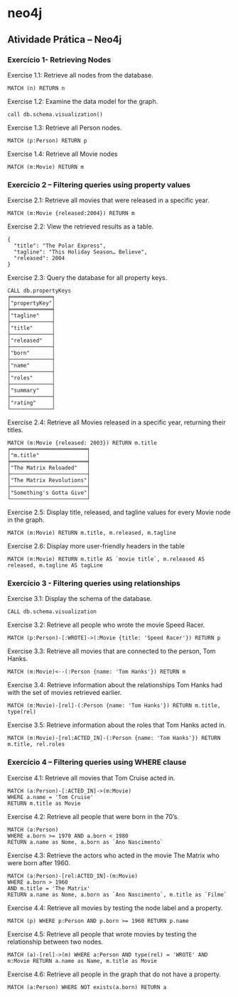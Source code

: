 # neo4j

## Atividade Prática – Neo4j

### Exercício 1- Retrieving Nodes

Exercise 1.1: Retrieve all nodes from the database.
```
MATCH (n) RETURN n
```
Exercise 1.2: Examine the data model for the graph.
```
call db.schema.visualization()
```
Exercise 1.3: Retrieve all Person nodes.
```
MATCH (p:Person) RETURN p
```
Exercise 1.4: Retrieve all Movie nodes
```
MATCH (m:Movie) RETURN m
```

### Exercício 2 – Filtering queries using property values

Exercise 2.1: Retrieve all movies that were released in a specific year.
```
MATCH (m:Movie {released:2004}) RETURN m
```
Exercise 2.2: View the retrieved results as a table.
```
{
  "title": "The Polar Express",
  "tagline": "This Holiday Season… Believe",
  "released": 2004
}
```
Exercise 2.3: Query the database for all property keys.
```
CALL db.propertyKeys
╒═════════════╕
│"propertyKey"│
╞═════════════╡
│"tagline"    │
├─────────────┤
│"title"      │
├─────────────┤
│"released"   │
├─────────────┤
│"born"       │
├─────────────┤
│"name"       │
├─────────────┤
│"roles"      │
├─────────────┤
│"summary"    │
├─────────────┤
│"rating"     │
└─────────────┘
```
Exercise 2.4: Retrieve all Movies released in a specific year, returning their titles.
```
MATCH (m:Movie {released: 2003}) RETURN m.title
╒════════════════════════╕
│"m.title"               │
╞════════════════════════╡
│"The Matrix Reloaded"   │
├────────────────────────┤
│"The Matrix Revolutions"│
├────────────────────────┤
│"Something's Gotta Give"│
└────────────────────────┘
```
Exercise 2.5: Display title, released, and tagline values for every Movie node in the graph.
```
MATCH (m:Movie) RETURN m.title, m.released, m.tagline
```
Exercise 2.6: Display more user-friendly headers in the table
```
MATCH (m:Movie) RETURN m.title AS `movie title`, m.released AS released, m.tagline AS tagLine
```
### Exercício 3 - Filtering queries using relationships
Exercise 3.1: Display the schema of the database.
```
CALL db.schema.visualization
```
Exercise 3.2: Retrieve all people who wrote the movie Speed Racer.
```
MATCH (p:Person)-[:WROTE]->(:Movie {title: 'Speed Racer'}) RETURN p
```
Exercise 3.3: Retrieve all movies that are connected to the person, Tom Hanks.
```
MATCH (m:Movie)<--(:Person {name: 'Tom Hanks'}) RETURN m
```
Exercise 3.4: Retrieve information about the relationships Tom Hanks had with the set of movies retrieved earlier.
```
MATCH (m:Movie)-[rel]-(:Person {name: 'Tom Hanks'}) RETURN m.title, type(rel)
```
Exercise 3.5: Retrieve information about the roles that Tom Hanks acted in.
```
MATCH (m:Movie)-[rel:ACTED_IN]-(:Person {name: 'Tom Hanks'}) RETURN m.title, rel.roles
```
### Exercício 4 – Filtering queries using WHERE clause
Exercise 4.1: Retrieve all movies that Tom Cruise acted in.
```
MATCH (a:Person)-[:ACTED_IN]->(m:Movie)
WHERE a.name = 'Tom Cruise'
RETURN m.title as Movie
```
Exercise 4.2: Retrieve all people that were born in the 70’s.
```
MATCH (a:Person)
WHERE a.born >= 1970 AND a.born < 1980
RETURN a.name as Nome, a.born as `Ano Nascimento`
```
Exercise 4.3: Retrieve the actors who acted in the movie The Matrix who were born after 1960.
```
MATCH (a:Person)-[rel:ACTED_IN]-(m:Movie)
WHERE a.born > 1960
AND m.title = 'The Matrix'
RETURN a.name as Nome, a.born as `Ano Nascimento`, m.title as `Filme`
```
Exercise 4.4: Retrieve all movies by testing the node label and a property.
```
MATCH (p) WHERE p:Person AND p.born >= 1960 RETURN p.name
```
Exercise 4.5: Retrieve all people that wrote movies by testing the relationship between two nodes.
```
MATCH (a)-[rel]->(m) WHERE a:Person AND type(rel) = 'WROTE' AND m:Movie RETURN a.name as Name, m.title as Movie
```
Exercise 4.6: Retrieve all people in the graph that do not have a property.
```
MATCH (a:Person) WHERE NOT exists(a.born) RETURN a
```
